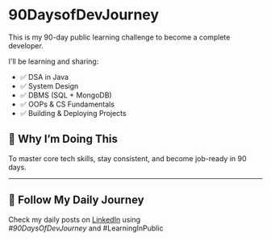 # 90DaysofDevJourney
This is my 90-day public learning challenge to become a complete developer.

I'll be learning and sharing:
- ✅ DSA in Java
- ✅ System Design
- ✅ DBMS (SQL + MongoDB)
- ✅ OOPs & CS Fundamentals
- ✅ Building & Deploying Projects

## 🌱 Why I’m Doing This

To master core tech skills, stay consistent, and become job-ready in 90 days.

---

## 🔗 Follow My Daily Journey

Check my daily posts on [LinkedIn](www.linkedin.com/in/kartik-koul-882237330) using  
*#90DaysOfDevJourney* and #LearningInPublic
